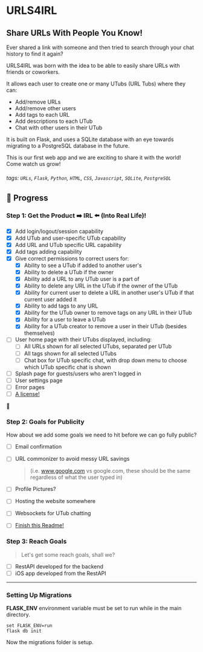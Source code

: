 # URLS4IRL

## Share URLs With People You Know!

Ever shared a link with someone and then tried to search through your chat history to find it again?

URLS4IRL was born with the idea to be able to easily share URLs with friends or coworkers. 

It allows each user to create one or many UTubs (URL Tubs) where they can:
- Add/remove URLs
- Add/remove other users
- Add tags to each URL
- Add descriptions to each UTub
- Chat with other users in their UTub

It is built on Flask, and uses a SQLite database with an eye towards migrating to a PostgreSQL
database in the future.

This is our first web app and we are exciting to share it with the world! Come watch us grow!


###### tags: `URLs`, `Flask`, `Python`, `HTML`, `CSS`, `Javascript`, `SQLite`, `PostgreSQL` 


## :memo: Progress

### Step 1: Get the Product :arrow_right: IRL :arrow_left: (Into Real Life)!

- [x] Add login/logout/session capability
- [x] Add UTub and user-specific UTub capability
- [x] Add URL and UTub specific URL capability
- [x] Add tags adding capability
- [x] Give correct permissions to correct users for:
    - [x] Ability to see a UTub if added to another user's
    - [x] Ability to delete a UTub if the owner
    - [x] Ability add a URL to any UTub user is a part of
    - [x] Ability to delete any URL in the UTub if the owner of the UTub
    - [x] Ability for current user to delete a URL in another user's UTub if that current user added it
    - [x] Ability to add tags to any URL
    - [x] Ability for the UTub owner to remove tags on any URL in their UTub
    - [X] Ability for a user to leave a UTub 
    - [X] Ability for a UTub creator to remove a user in their UTub (besides themselves)
- [ ] User home page with their UTubs displayed, including:
    - [ ] All URLs shown for all selected UTubs, separated per UTub
    - [ ] All tags shown for all selected UTubs
    - [ ] Chat box for UTub specific chat, with drop down menu to choose which UTub specific chat is shown
- [ ] Splash page for guests/users who aren't logged in
- [ ] User settings page
- [ ] Error pages
- [ ] [A license!](https://gist.github.com/nicolasdao/a7adda51f2f185e8d2700e1573d8a633)

:rocket: 

### Step 2: Goals for Publicity
How about we add some goals we need to hit before we can go fully public?
- [ ] Email confirmation
- [ ] URL commonizer to avoid messy URL savings 
    > (i.e. www.google.com vs google.com, these should be the same regardless of what the user typed in)
- [ ] Profile Pictures?
- [ ] Hosting the website somewhere
- [ ] Websockets for UTub chatting
- [ ] [Finish this Readme!](https://hackmd.io/2uvlNeFrT-qBu3qiXTcC6w?both)


### Step 3: Reach Goals
> Let's get some reach goals, shall we?

- [ ] RestAPI developed for the backend
- [ ] iOS app developed from the RestAPI

---

### **Setting Up Migrations**

**FLASK_ENV** environment variable must be set to run while in the main directory.

```
set FLASK_ENV=run
flask db init
```

Now the migrations folder is setup.
